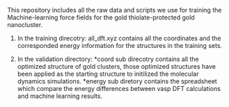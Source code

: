 This repository includes all the raw data and scripts we use for training the Machine-learning force fields for the gold thiolate-protected gold nanocluster.

1. In the training direcotry:
all_dft.xyz contains all the coordinates and the corresponded energy information for the structures in the training sets. 

2. In the validation directory:
*coord sub direcotry contains all the optimized structure of gold clusters, those optimized structures have been applied as the starting structure to initilized the molecular dynamics simulations.
*energy sub diretory contains the spreadsheet which compare the energy differences between vasp DFT calculations and machine learning results.




